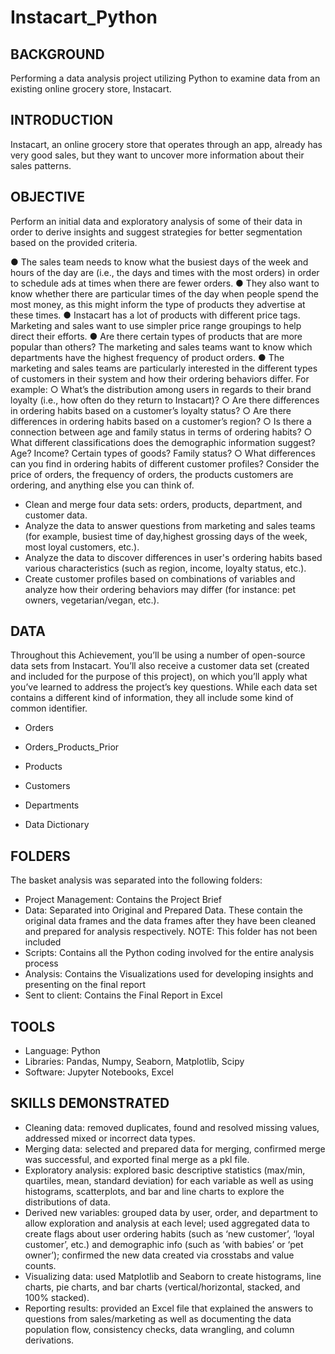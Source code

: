 # Instacart_Python

## BACKGROUND
Performing a data analysis project utilizing Python to examine data from an existing online grocery store, Instacart.

## INTRODUCTION
Instacart, an online grocery store that operates through an app, already has very good sales, but they want to uncover more information about their sales patterns.

## OBJECTIVE
Perform an initial data and exploratory analysis of some of their data in order to derive insights and suggest strategies for better segmentation based on the provided criteria.

● The sales team needs to know what the busiest days of the week and hours of the day are (i.e., the days and times with the most orders) in order to schedule ads at times when there are fewer orders.
● They also want to know whether there are particular times of the day when people spend the most money, as this might inform the type of products they advertise at these times.
● Instacart has a lot of products with different price tags. Marketing and sales want to use simpler price range groupings to help direct their efforts.
● Are there certain types of products that are more popular than others? The marketing and sales teams want to know which departments have the highest frequency of product orders.
● The marketing and sales teams are particularly interested in the different types of customers in their system and how their ordering behaviors differ. For example:
  ○ What’s the distribution among users in regards to their brand loyalty (i.e., how often do they return to Instacart)?
  ○ Are there differences in ordering habits based on a customer’s loyalty status?
  ○ Are there differences in ordering habits based on a customer’s region?
  ○ Is there a connection between age and family status in terms of ordering habits?
  ○ What different classifications does the demographic information suggest? Age? Income? Certain types of goods? Family status?
  ○ What differences can you find in ordering habits of different customer profiles? Consider the price of orders, the frequency of orders, the products customers are ordering, and anything else you can think of.

- Clean and merge four data sets: orders, products, department, and customer data.
- Analyze the data to answer questions from marketing and sales teams (for example, busiest time of day,highest grossing days of the week, most loyal customers, etc.).
- Analyze the data to discover differences in user's ordering habits based various characteristics (such as region, income, loyalty status, etc.).
- Create customer profiles based on combinations of variables and analyze how their ordering behaviors may differ (for instance: pet owners, vegetarian/vegan, etc.).

## DATA
Throughout this Achievement, you’ll be using a number of open-source data sets from Instacart. You’ll also receive a customer data set (created and included for the purpose of this project), on which you’ll apply what you’ve learned to address the project’s key questions. While each data set contains a different kind of information, they all include some kind of common identifier.

- Orders
- Orders_Products_Prior
- Products
- Customers
- Departments

- Data Dictionary


## FOLDERS
The basket analysis was separated into the following folders:

- Project Management: Contains the Project Brief
- Data: Separated into Original and Prepared Data. These contain the original data frames and the data frames after they have been cleaned and prepared for analysis respectively. NOTE: This folder has not been included
- Scripts: Contains all the Python coding involved for the entire analysis process
- Analysis: Contains the Visualizations used for developing insights and presenting on the final report
- Sent to client: Contains the Final Report in Excel

## TOOLS
- Language: Python
- Libraries: Pandas, Numpy, Seaborn, Matplotlib, Scipy
- Software: Jupyter Notebooks, Excel


## SKILLS DEMONSTRATED
- Cleaning data: removed duplicates, found and resolved missing values, addressed mixed or incorrect data types.
- Merging data: selected and prepared data for merging, confirmed merge was successful, and exported final merge as a pkl file.
- Exploratory analysis: explored basic descriptive statistics (max/min, quartiles, mean, standard deviation) for each variable as well as using histograms, scatterplots, and bar and line charts to explore the distributions of data.
- Derived new variables: grouped data by user, order, and department to allow exploration and analysis at each level; used aggregated data to create flags about user ordering habits (such as ‘new customer’, ‘loyal customer’, etc.) and demographic info (such as ‘with babies’ or ‘pet owner’); confirmed the new data created via crosstabs and value counts.
- Visualizing data: used Matplotlib and Seaborn to create histograms, line charts, pie charts, and bar charts (vertical/horizontal, stacked, and 100% stacked).
- Reporting results: provided an Excel file that explained the answers to questions from sales/marketing as well as documenting the data population flow, consistency checks, data wrangling, and column derivations.
